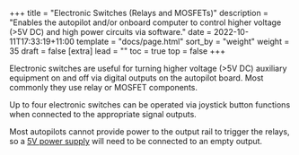 +++
title = "Electronic Switches (Relays and MOSFETs)"
description = "Enables the autopilot and/or onboard computer to control higher voltage (>5V DC) and high power circuits via software."
date = 2022-10-11T17:33:19+11:00
template = "docs/page.html"
sort_by = "weight"
weight = 35
draft = false
[extra]
lead = ""
toc = true
top = false
+++


Electronic switches are useful for turning higher voltage (>5V DC) auxiliary equipment on and off via digital outputs on the autopilot board. Most commonly they use relay or MOSFET components.

Up to four electronic switches can be operated via joystick button functions when connected to the appropriate signal outputs.

Most autopilots cannot provide power to the output rail to trigger the relays, so a [5V power supply](https://bluerobotics.com/store/comm-control-power/elec-packages/bec-5v6a-r1/) will need to be connected to an empty output.




